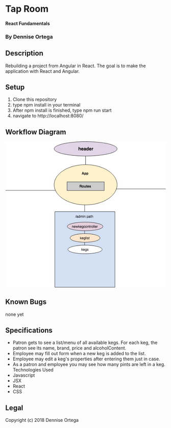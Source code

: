 # Tap Room
#### React Fundamentals

### By Dennise Ortega

## Description
Rebuilding a project from Angular in React. The goal is to make the application with React and Angular.


## Setup
1. Clone this repository
2. type npm install in your terminal
3. After npm install is finished, type npm run start
4. navigate to http://localhost:8080/

## Workflow Diagram
![](src/assets/images/taproom.jpg)

## Known Bugs
none yet

## Specifications
* Patron gets to see a list/menu of all available kegs. For each keg, the patron see its name, brand, price and alcoholContent.
* Employee may fill out form when a new keg is added to the list.
* Employee may edit a keg's properties after entering them just in case.
* As a patron and employee you may see how many pints are left in a keg.
 Technologies Used
* Javascript
* JSX
* React
* CSS

## Legal
Copyright (c) 2018 Dennise Ortega
